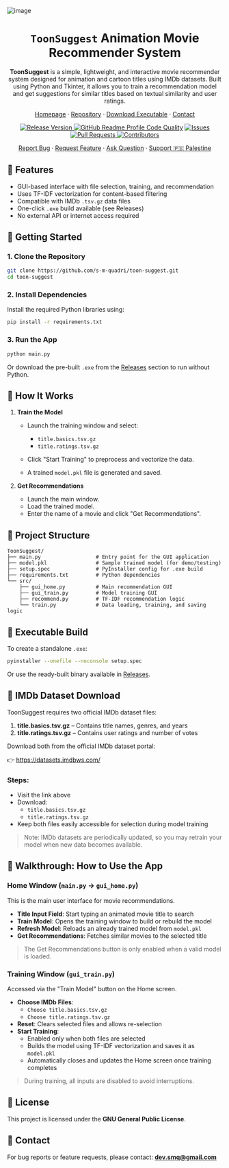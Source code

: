 ![image](https://github.com/user-attachments/assets/186b26eb-a1e5-4c65-9a18-d19ef3419bdb)

<div align="center">
  <h1><b><code>ToonSuggest</code> Animation Movie Recommender System</b></h1>
  <p><strong>ToonSuggest</strong> is a simple, lightweight, and interactive movie recommender system designed for animation and cartoon titles using IMDb datasets. Built using Python and Tkinter, it allows you to train a recommendation model and get suggestions for similar titles based on textual similarity and user ratings.</p>

  <p>
    <a href="https://s-m-quadri.me/projects/toon-suggest">Homepage</a> ·
    <a href="https://github.com/s-m-quadri/toon-suggest">Repository</a> ·
    <a href="https://github.com/s-m-quadri/toon-suggest/releases">Download Executable</a> ·
    <a href="mailto:dev.smq@gmail.com">Contact</a>
  </p>

  <a href="https://github.com/s-m-quadri/toon-suggest/releases">
         <img src="https://custom-icon-badges.demolab.com/github/v/tag/s-m-quadri/toon-suggest?label=Version&labelColor=302d41&color=f2cdcd&logoColor=d9e0ee&logo=tag&style=for-the-badge" alt="Release Version"/>
  </a>
  <a href="https://www.codefactor.io/repository/github/s-m-quadri/toon-suggest"><img src="https://img.shields.io/codefactor/grade/github/s-m-quadri/toon-suggest?label=CodeFactor&labelColor=302d41&color=8bd5ca&logoColor=d9e0ee&logo=codefactor&style=for-the-badge" alt="GitHub Readme Profile Code Quality"/></a>
  <a href="https://github.com/s-m-quadri/toon-suggest/issues">
    <img src="https://custom-icon-badges.demolab.com/github/issues/s-m-quadri/toon-suggest?label=Issues&labelColor=302d41&color=f5a97f&logoColor=d9e0ee&logo=issue&style=for-the-badge" alt="Issues"/>
  </a>
  <a href="https://github.com/s-m-quadri/toon-suggest/pulls">
    <img src="https://custom-icon-badges.demolab.com/github/issues-pr/s-m-quadri/toon-suggest?label=PRs&labelColor=302d41&color=ddb6f2&logoColor=d9e0ee&logo=git-pull-request&style=for-the-badge" alt="Pull Requests"/>
  </a>
  <a href="https://github.com/s-m-quadri/toon-suggest/graphs/contributors">
    <img src="https://custom-icon-badges.demolab.com/github/contributors/s-m-quadri/toon-suggest?label=Contributors&labelColor=302d41&color=c9cbff&logoColor=d9e0ee&logo=people&style=for-the-badge" alt="Contributors"/>
  </a>

  <p>
    <a href="https://github.com/s-m-quadri/toon-suggest/issues/new?assignees=&labels=bug&projects=&template=bug_report.yml">Report Bug</a> · 
    <a href="https://github.com/s-m-quadri/toon-suggest/issues/new?assignees=&labels=enhancement&projects=&template=feature_request.yml">Request Feature</a> · 
    <a href="https://github.com/s-m-quadri/toon-suggest/discussions/new?category=q-a">Ask Question</a> · 
    <a href="https://github.com/Safouene1/support-palestine-banner/blob/master/Markdown-pages/Support.md">Support 🇵🇸 Palestine<a>
  </p>
</div>


## 📌 **Features**

- GUI-based interface with file selection, training, and recommendation
- Uses TF-IDF vectorization for content-based filtering
- Compatible with IMDb `.tsv.gz` data files
- One-click `.exe` build available (see Releases)
- No external API or internet access required

## 📌 **Getting Started**

### 1. Clone the Repository

```bash
git clone https://github.com/s-m-quadri/toon-suggest.git
cd toon-suggest
````

### 2. Install Dependencies

Install the required Python libraries using:

```bash
pip install -r requirements.txt
```

### 3. Run the App

```bash
python main.py
```

Or download the pre-built `.exe` from the [Releases](https://github.com/s-m-quadri/toon-suggest/releases) section to run without Python.

## 📌 **How It Works**

1. **Train the Model**

   * Launch the training window and select:

     * `title.basics.tsv.gz`
     * `title.ratings.tsv.gz`
   * Click "Start Training" to preprocess and vectorize the data.
   * A trained `model.pkl` file is generated and saved.

2. **Get Recommendations**

   * Launch the main window.
   * Load the trained model.
   * Enter the name of a movie and click "Get Recommendations".

## 📌 **Project Structure**

```
ToonSuggest/
├── main.py                  # Entry point for the GUI application
├── model.pkl                # Sample trained model (for demo/testing)
├── setup.spec               # PyInstaller config for .exe build
├── requirements.txt         # Python dependencies
└── src/
    ├── gui_home.py          # Main recommendation GUI
    ├── gui_train.py         # Model training GUI
    ├── recommend.py         # TF-IDF recommendation logic
    └── train.py             # Data loading, training, and saving logic
```

## 📌 **Executable Build**

To create a standalone `.exe`:

```bash
pyinstaller --onefile --noconsole setup.spec
```

Or use the ready-built binary available in [Releases](https://github.com/s-m-quadri/toon-suggest/releases).

## 📌 **IMDb Dataset Download**

ToonSuggest requires two official IMDb dataset files:

1. **title.basics.tsv.gz** – Contains title names, genres, and years  
2. **title.ratings.tsv.gz** – Contains user ratings and number of votes

Download both from the official IMDb dataset portal:

👉 https://datasets.imdbws.com/

### Steps:

- Visit the link above
- Download:
  - `title.basics.tsv.gz`
  - `title.ratings.tsv.gz`
- Keep both files easily accessible for selection during model training

> Note: IMDb datasets are periodically updated, so you may retrain your model when new data becomes available.


## 📌 **Walkthrough: How to Use the App**

### Home Window (`main.py` → `gui_home.py`)

This is the main user interface for movie recommendations.

- **Title Input Field**: Start typing an animated movie title to search
- **Train Model**: Opens the training window to build or rebuild the model
- **Refresh Model**: Reloads an already trained model from `model.pkl`
- **Get Recommendations**: Fetches similar movies to the selected title

> The Get Recommendations button is only enabled when a valid model is loaded.

### Training Window (`gui_train.py`)

Accessed via the "Train Model" button on the Home screen.

- **Choose IMDb Files**:
  - `Choose title.basics.tsv.gz`
  - `Choose title.ratings.tsv.gz`
- **Reset**: Clears selected files and allows re-selection
- **Start Training**:
  - Enabled only when both files are selected
  - Builds the model using TF-IDF vectorization and saves it as `model.pkl`
  - Automatically closes and updates the Home screen once training completes

> During training, all inputs are disabled to avoid interruptions.

## 📌 **License**

This project is licensed under the **GNU General Public License**.

## 📌 **Contact**

For bug reports or feature requests, please contact:
**[dev.smq@gmail.com](mailto:dev.smq@gmail.com)**
